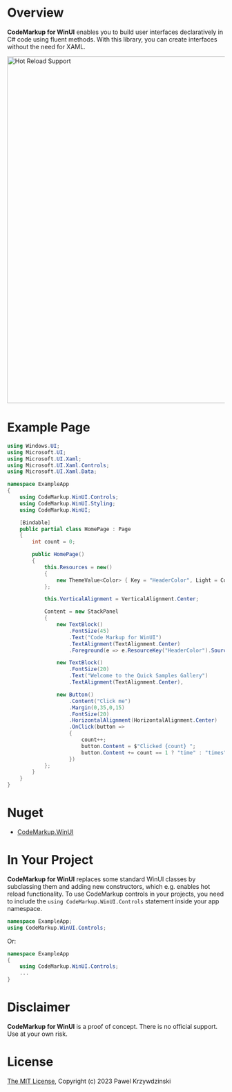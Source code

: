 # Overview

__CodeMarkup for WinUI__ enables you to build user interfaces declaratively in C# code using fluent methods. With this library, you can create interfaces without the need for XAML.

<img src="https://github.com/idexus/CodeMarkup.WinUI/raw/main/doc/assets/gallery.jpg" alt="Hot Reload Support" width="800" border="0" />

# Example Page

```cs
using Windows.UI;
using Microsoft.UI;
using Microsoft.UI.Xaml;
using Microsoft.UI.Xaml.Controls;
using Microsoft.UI.Xaml.Data;

namespace ExampleApp
{
    using CodeMarkup.WinUI.Controls;
    using CodeMarkup.WinUI.Styling;
    using CodeMarkup.WinUI;

    [Bindable]
    public partial class HomePage : Page
    {
        int count = 0;

        public HomePage()
        {
            this.Resources = new()
            {
                new ThemeValue<Color> { Key = "HeaderColor", Light = Colors.Navy, Dark = Colors.Aqua }
            };

            this.VerticalAlignment = VerticalAlignment.Center;

            Content = new StackPanel
            {
                new TextBlock()
                    .FontSize(45)
                    .Text("Code Markup for WinUI")
                    .TextAlignment(TextAlignment.Center)
                    .Foreground(e => e.ResourceKey("HeaderColor").Source(this)),

                new TextBlock()
                    .FontSize(20)
                    .Text("Welcome to the Quick Samples Gallery")
                    .TextAlignment(TextAlignment.Center),

                new Button()
                    .Content("Click me")
                    .Margin(0,35,0,15)
                    .FontSize(20)
                    .HorizontalAlignment(HorizontalAlignment.Center)
                    .OnClick(button =>
                    {
                        count++;
                        button.Content = $"Clicked {count} ";
                        button.Content += count == 1 ? "time" : "times";
                    })
            };
        }
    }
}
```

# Nuget

- [CodeMarkup.WinUI](https://www.nuget.org/packages/CodeMarkup.WinUI)

# In Your Project

__CodeMarkup for WinUI__ replaces some standard WinUI classes by subclassing them and adding new constructors, which e.g. enables hot reload functionality. To use CodeMarkup controls in your projects, you need to include the `using CodeMarkup.WinUI.Controls` statement inside your app namespace.

```cs
namespace ExampleApp;
using CodeMarkup.WinUI.Controls;
```

Or:

```cs
namespace ExampleApp
{
    using CodeMarkup.WinUI.Controls;
    ...
}
```

# Disclaimer

__CodeMarkup for WinUI__ is a proof of concept. There is no official support. Use at your own risk.

# License 

[The MIT License](LICENSE), Copyright (c) 2023 Pawel Krzywdzinski

